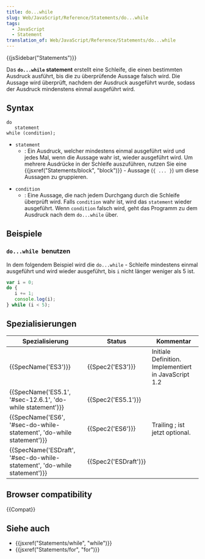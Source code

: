 ```yaml
---
title: do...while
slug: Web/JavaScript/Reference/Statements/do...while
tags:
  - JavaScript
  - Statement
translation_of: Web/JavaScript/Reference/Statements/do...while
---
```

{{jsSidebar("Statements")}}

Das **`do...while` statement** erstellt eine Schleife, die einen bestimmten Ausdruck ausführt, bis die zu überprüfende Aussage falsch wird. Die Aussage wird überprüft, nachdem der Ausdruck ausgeführt wurde, sodass der Ausdruck mindenstens einmal ausgeführt wird.

## Syntax

    do
       statement
    while (condition);

- `statement`
  - : Ein Ausdruck, welcher mindestens einmal ausgeführt wird und jedes Mal, wenn die Aussage wahr ist, wieder ausgeführt wird. Um mehrere Ausdrücke in der Schleife auszuführen, nutzen Sie eine {{jsxref("Statements/block", "block")}} - Aussage (`{ ... }`) um diese Aussagen zu gruppieren.

<!---->

- `condition`
  - : Eine Aussage, die nach jedem Durchgang durch die Schleife überprüft wird. Falls `condition` wahr ist, wird das `statement` wieder ausgeführt. Wenn `condition` falsch wird, geht das Programm zu dem Ausdruck nach dem `do...while` über.

## Beispiele

### `do...while `benutzen

In dem folgendem Beispiel wird die `do...while` - Schleife mindestens einmal ausgeführt und wird wieder ausgeführt, bis `i` nicht länger weniger als 5 ist.

```js
var i = 0;
do {
   i += 1;
   console.log(i);
} while (i < 5);
```

## Spezialisierungen

| Spezialisierung                                                                                  | Status                       | Kommentar                                            |
| ------------------------------------------------------------------------------------------------ | ---------------------------- | ---------------------------------------------------- |
| {{SpecName('ES3')}}                                                                         | {{Spec2('ES3')}}         | Initiale Definition. Implementiert in JavaScript 1.2 |
| {{SpecName('ES5.1', '#sec-12.6.1', 'do-while statement')}}                     | {{Spec2('ES5.1')}}     |                                                      |
| {{SpecName('ES6', '#sec-do-while-statement', 'do-while statement')}}     | {{Spec2('ES6')}}         | Trailing ; ist jetzt optional.                       |
| {{SpecName('ESDraft', '#sec-do-while-statement', 'do-while statement')}} | {{Spec2('ESDraft')}} |                                                      |

## Browser compatibility

{{Compat}}

## Siehe auch

- {{jsxref("Statements/while", "while")}}
- {{jsxref("Statements/for", "for")}}
